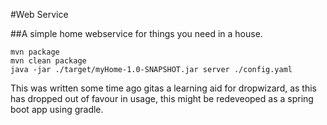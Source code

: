 #Web Service

##A simple home webservice for things you need in a house.


    mvn package
    mvn clean package
    java -jar ./target/myHome-1.0-SNAPSHOT.jar server ./config.yaml

This was written some time ago gitas a learning aid for dropwizard, as this has dropped out of favour in usage, this might be redeveoped as a spring boot app using gradle.
